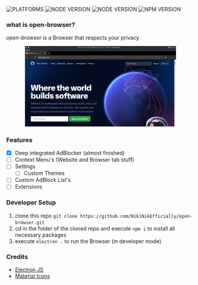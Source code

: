 ![PLATFORMS](https://img.shields.io/badge/platform-linux%20%7C%20windows-%23375b91) ![NODE VERSION](https://img.shields.io/badge/Electron-v11.1.1-blue?style=flat) ![NODE VERSION](https://img.shields.io/badge/NodeJS-v14.15.3-green?style=flat) ![NPM VERSION](https://img.shields.io/badge/npm-v6.14.11-orange?style=flat)
### what is open-browser?
*open-browser* is a Browser that respects your privacy

<p align="center">
  <img width="80%" src="/git_data/Screenshot_20210203_012147_v1.7.0.png" />
</p>

### Features
- [x] Deep integrated AdBlocker (almost finished)
- [ ] Context Menu's (Website and Browser tab stuff)
- [ ] Settings
     - [ ] Custom Themes
- [ ] Custom AdBlock List's
- [ ] Extensions

### Developer Setup
1. clone this repo `git clone https://github.com/NikiNikOfficially/open-browser.git`
2. cd in the folder of the cloned repo and execute `npm i` to install all necessary packages
3. execute `electron .` to run the Browser (in developer mode)

### Credits
- [Electron JS](https://www.electronjs.org/)
- [Material Icons](https://material.io/resources/icons/)
